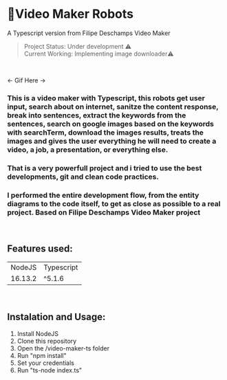 # 🤖Video Maker Robots
A Typescript version from Filipe Deschamps Video Maker


> Project Status: Under development ⚠️
> <br>
> Current Working: Implementing image downloader⚠️
<br>


<- Gif Here ->


### This is a video maker with Typescript, this robots get user input, search about on internet, sanitze the content response, break into sentences, extract the keywords from the sentences, search on google images based on the keywords with searchTerm, download the images results, treats the images and gives the user everything he will need to create a video, a job, a presentation, or everything else.

### That is a very powerfull project and i tried to use the best developments, git and clean code practices.

### I performed the entire development flow, from the entity diagrams to the code itself, to get as close as possible to a real project. Based on Filipe Deschamps Video Maker project

<br>

## Features used:

<table>
  <tr>
    <td>NodeJS</td>
    <td>Typescript</td>
  </tr>
  <tr>
    <td>16.13.2</td>
    <td>^5.1.6</td>
  </tr>
<table>

<br>

## Instalation and Usage:

1. Install NodeJS
2. Clone this repository
3. Open the /video-maker-ts folder
4. Run "npm install"
5. Set your credentials
6. Run "ts-node index.ts"
